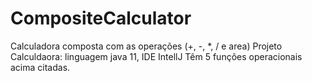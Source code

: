 # CompositeCalculator
Calculadora composta com as operações (+, -, *, / e area)
Projeto Calculdaora: linguagem java 11, IDE IntellJ
Têm 5 funções operacionais acima citadas.
